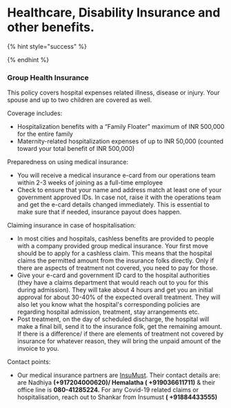 # Healthcare, Disability Insurance and other benefits.

{% hint style="success" %}

{% endhint %}

### Group Health Insurance

This policy covers hospital expenses related illness, disease or injury. Your spouse and up to two children are covered as well.

Coverage includes:

* Hospitalization benefits with a “Family Floater” maximum of INR 500,000 for the entire family
* Maternity-related hospitalization expenses of up to INR 50,000 \(counted toward your total benefit of INR 500,000\)

Preparedness on using medical insurance: 

* You will receive a medical insurance e-card from our operations team within 2-3 weeks of joining as a full-time employee
* Check to ensure that your name and address match at least one of your government approved IDs. In case not, raise it with the operations team and get the e-card details changed immediately. This is essential to make sure that if needed, insurance payout does happen. 

Claiming insurance in case of hospitalisation: 

* In most cities and hospitals, cashless benefits are provided to people with a company provided group medical insurance. Your first move should be to apply for a cashless claim. This means that the hospital claims the permitted amount from the insurance folks directly. Only if there are aspects of treatment not covered, you need to pay for those. 
* Give your e-card and government ID card to the hospital authorities \(they have a claims department that would reach out to you for this during admission\). They will take about 4 hours and get you an initial approval for about 30-40% of the expected overall treatment. They will also let you know what the hospital's corresponding policies are regarding hospital admission, treatment, stay arrangements etc.
* Post treatment, on the day of scheduled discharge, the hospital will make a final bill, send it to the insurance folk, get the remaining amount. If there is a difference/ if there are elements of treatment not covered by insurance for whatever reason, they will bring the unpaid amount of the invoice to you. 

Contact points:

* Our medical insurance partners are [InsuMust](http://insumust.in/Main.aspx?MenuID=1). Their contact details are: are Nadhiya **\(+917204000620\)/ Hemalatha \( +919036611711\)** & their office line is **080-41285224.** For any Covid-19 related claims or hospitalisation, reach out to Shankar from Insumust **\( +91884433555\)**



